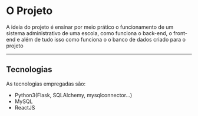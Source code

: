 # O Projeto
A ideia do projeto é ensinar por meio prático o funcionamento de um sistema administrativo de uma escola, como funciona o back-end, o front-end e além de tudo isso
como funciona o o banco de dados criado para o projeto

<hr>

## Tecnologias
As tecnologias empregadas são:
- Python3(Flask, SQLAlchemy, mysqlconnector...)
- MySQL
- ReactJS
